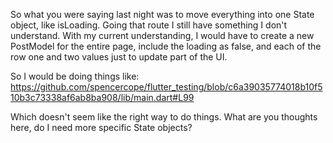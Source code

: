 

So what you were saying last night was to move everything into one State object, like isLoading. 
Going that route I still have something I don't understand.  With my current understanding, I would have
to create a new PostModel for the entire page, include the loading as false, and each of the row one and two values
just to update part of the UI.

So I would be doing things like:
https://github.com/spencercope/flutter_testing/blob/c6a39035774018b10f510b3c73338af6ab8ba908/lib/main.dart#L99

Which doesn't seem like the right way to do things.  What are you thoughts here, do I
need more specific State objects? 
